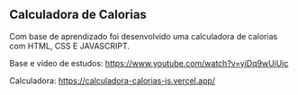 ## Calculadora de Calorias
Com base de aprendizado foi desenvolvido uma calculadora de calorias com HTML, CSS E JAVASCRIPT.

Base e video de estudos: https://www.youtube.com/watch?v=yiDq9wUiUjc

Calculadora: https://calculadora-calorias-js.vercel.app/
